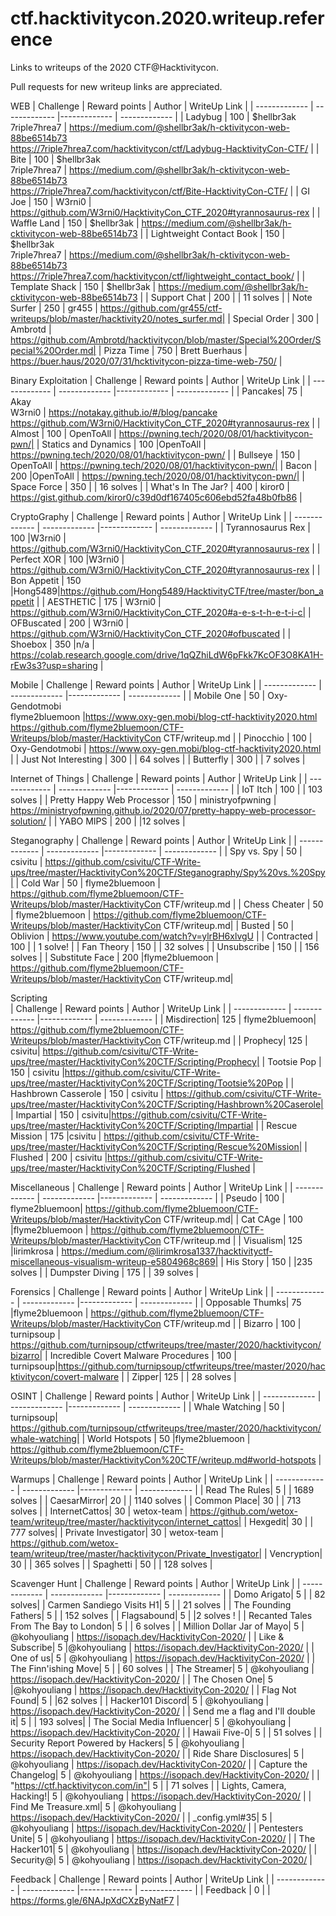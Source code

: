 # ctf.hacktivitycon.2020.writeup.reference
Links to writeups of the 2020 CTF@Hacktivitycon.

Pull requests for new writeup links are appreciated. 

WEB
| Challenge  | Reward points | Author | WriteUp Link |
| ------------- | ------------- |------------- | ------------- |
| Ladybug	|  100 |	$hellbr3ak<br>7riple7hrea7	| https://medium.com/@shellbr3ak/h-cktivitycon-web-88be6514b73<br>https://7riple7hrea7.com/hacktivitycon/ctf/Ladybug-HacktivityCon-CTF/ | 
| Bite		|  100 |	$hellbr3ak<br>7riple7hrea7	| https://medium.com/@shellbr3ak/h-cktivitycon-web-88be6514b73<br>https://7riple7hrea7.com/hacktivitycon/ctf/Bite-HacktivityCon-CTF/ | 
| GI Joe		|  150 | W3rni0 | https://github.com/W3rni0/HacktivityCon_CTF_2020#tyrannosaurus-rex |
| Waffle Land	|  150 | 	$hellbr3ak	| https://medium.com/@shellbr3ak/h-cktivitycon-web-88be6514b73 | 
| Lightweight Contact Book	|   150 |	$hellbr3ak<br>7riple7hrea7	| https://medium.com/@shellbr3ak/h-cktivitycon-web-88be6514b73<br> https://7riple7hrea7.com/hacktivitycon/ctf/lightweight_contact_book/ |
| Template Shack	|  150 | 	$hellbr3ak	| https://medium.com/@shellbr3ak/h-cktivitycon-web-88be6514b73 |
| Support Chat	|  200 | | 11 solves |
| Note Surfer	|  250 | gr455 | https://github.com/gr455/ctf-writeups/blob/master/hacktivity20/notes_surfer.md|
| Special Order	|  300 | Ambrotd | https://github.com/Ambrotd/hacktivitycon/blob/master/Special%20Order/Special%20Order.md|
| Pizza Time	|  750 |	Brett Buerhaus	| https://buer.haus/2020/07/31/hcktivitycon-pizza-time-web-750/ | 

Binary Exploitation
| Challenge  | Reward points | Author | WriteUp Link |
| ------------- | ------------- |------------- | ------------- |
| Pancakes|  75  |	Akay<br>W3rni0	| https://notakay.github.io/#/blog/pancake<br>https://github.com/W3rni0/HacktivityCon_CTF_2020#tyrannosaurus-rex |
| Almost		|  100 | OpenToAll | https://pwning.tech/2020/08/01/hacktivitycon-pwn/|
| Statics and Dynamics	|  100 |OpenToAll | https://pwning.tech/2020/08/01/hacktivitycon-pwn/ |
| Bullseye 	|  150 | OpenToAll | https://pwning.tech/2020/08/01/hacktivitycon-pwn/|
| Bacon		|  200 |OpenToAll | https://pwning.tech/2020/08/01/hacktivitycon-pwn/|
| Space Force |  350 | | 16 solves |
| What's In The Jar?	| 400 | kiror0 | https://gist.github.com/kiror0/c39d0df167405c606ebd52fa48b0fb86 |

CryptoGraphy
| Challenge  | Reward points | Author | WriteUp Link |
| ------------- | ------------- |------------- | ------------- |
| Tyrannosaurus Rex	|  100 |W3rni0  | https://github.com/W3rni0/HacktivityCon_CTF_2020#tyrannosaurus-rex |
| Perfect XOR	|  100 |W3rni0 | https://github.com/W3rni0/HacktivityCon_CTF_2020#tyrannosaurus-rex |
| Bon Appetit	|  150 |Hong5489|https://github.com/Hong5489/HacktivityCTF/tree/master/bon_appetit |
| AESTHETIC	|  175  | W3rni0 | https://github.com/W3rni0/HacktivityCon_CTF_2020#a-e-s-t-h-e-t-i-c|
| OFBuscated	|  200 | W3rni0 | https://github.com/W3rni0/HacktivityCon_CTF_2020#ofbuscated |
| Shoebox	|  350 |n/a | https://colab.research.google.com/drive/1qQZhiLdW6pFkk7KcOF3O8KA1H-rEw3s3?usp=sharing |

Mobile
| Challenge  | Reward points | Author | WriteUp Link |
| ------------- | ------------- |------------- | ------------- |
| Mobile One	|  50 | Oxy-Gendotmobi<br>flyme2bluemoon |https://www.oxy-gen.mobi/blog-ctf-hacktivity2020.html<br>https://github.com/flyme2bluemoon/CTF-Writeups/blob/master/HacktivityCon CTF/writeup.md |
| Pinocchio	|  100 | Oxy-Gendotmobi | https://www.oxy-gen.mobi/blog-ctf-hacktivity2020.html |
| Just Not Interesting	|  300 | | 64 solves |
| Butterfly	|  300 | | 7 solves |

Internet of Things
| Challenge  | Reward points | Author | WriteUp Link |
| ------------- | ------------- |------------- | ------------- |
| IoT Itch	|  100 | | 103 solves |
| Pretty Happy Web Processor	|  150 | ministryofpwning | https://ministryofpwning.github.io/2020/07/pretty-happy-web-processor-solution/ |
| YABO MIPS	|  200 | |12 solves |

Steganography 
| Challenge  | Reward points | Author | WriteUp Link |
| ------------- | ------------- |------------- | ------------- |
| Spy vs. Spy	|  50 | csivitu | https://github.com/csivitu/CTF-Write-ups/tree/master/HacktivityCon%20CTF/Steganography/Spy%20vs.%20Spy|
| Cold War	|  50 | flyme2bluemoon | https://github.com/flyme2bluemoon/CTF-Writeups/blob/master/HacktivityCon CTF/writeup.md |
| Chess Cheater	|  50 | flyme2bluemoon | https://github.com/flyme2bluemoon/CTF-Writeups/blob/master/HacktivityCon CTF/writeup.md|
| Busted |  50 | Oblivion | https://www.youtube.com/watch?v=ylrBH6xlvgU |
| Contracted	|  100 | | 1 solve! |
| Fan Theory	|  150 |  | 32 solves |
| Unsubscribe	|  150 |  | 156 solves |
| Substitute Face	|  200 |flyme2bluemoon | https://github.com/flyme2bluemoon/CTF-Writeups/blob/master/HacktivityCon CTF/writeup.md|

Scripting	 
| Challenge  | Reward points | Author | WriteUp Link |
| ------------- | ------------- |------------- | ------------- |
| Misdirection|  125  | flyme2bluemoon| https://github.com/flyme2bluemoon/CTF-Writeups/blob/master/HacktivityCon CTF/writeup.md |
| Prophecy|  125  | csivitu| https://github.com/csivitu/CTF-Write-ups/tree/master/HacktivityCon%20CTF/Scripting/Prophecy|
| Tootsie Pop	|  150 | csivitu |https://github.com/csivitu/CTF-Write-ups/tree/master/HacktivityCon%20CTF/Scripting/Tootsie%20Pop |
| Hashbrown Casserole	|  150 | csivitu | https://github.com/csivitu/CTF-Write-ups/tree/master/HacktivityCon%20CTF/Scripting/Hashbrown%20Caserole|
| Impartial |  150 | csivitu|https://github.com/csivitu/CTF-Write-ups/tree/master/HacktivityCon%20CTF/Scripting/Impartial |
| Rescue Mission	|  175  |csivitu | https://github.com/csivitu/CTF-Write-ups/tree/master/HacktivityCon%20CTF/Scripting/Rescue%20Mission|
| Flushed	|  200 | csivitu |https://github.com/csivitu/CTF-Write-ups/tree/master/HacktivityCon%20CTF/Scripting/Flushed |

Miscellaneous
| Challenge  | Reward points | Author | WriteUp Link |
| ------------- | ------------- |------------- | ------------- |
| Pseudo	|  100 | flyme2bluemoon| https://github.com/flyme2bluemoon/CTF-Writeups/blob/master/HacktivityCon CTF/writeup.md|
| Cat CAge	|  100 |flyme2bluemoon | https://github.com/flyme2bluemoon/CTF-Writeups/blob/master/HacktivityCon CTF/writeup.md |
| Visualism|  125  |lirimkrosa | https://medium.com/@lirimkrosa1337/hacktivityctf-miscellaneous-visualism-writeup-e5804968c869|
| His Story	|  150 |  |235 solves  |
| Dumpster Diving	|  175  | | 39 solves |

Forensics
| Challenge  | Reward points | Author | WriteUp Link |
| ------------- | ------------- |------------- | ------------- |
| Opposable Thumks|  75  |flyme2bluemoon | https://github.com/flyme2bluemoon/CTF-Writeups/blob/master/HacktivityCon CTF/writeup.md |
| Bizarro	|  100 | turnipsoup | https://github.com/turnipsoup/ctfwriteups/tree/master/2020/hacktivitycon/bizarro|
| Incredible Covert Malware Procedures	|  100 | turnipsoup|https://github.com/turnipsoup/ctfwriteups/tree/master/2020/hacktivitycon/covert-malware |
| Zipper|  125  | | 28 solves |

OSINT
| Challenge  | Reward points | Author | WriteUp Link |
| ------------- | ------------- |------------- | ------------- |
| Whale Watching	|  50 | turnipsoup| https://github.com/turnipsoup/ctfwriteups/tree/master/2020/hacktivitycon/whale-watching|
| World Hotspots	|  50 |flyme2bluemoon | https://github.com/flyme2bluemoon/CTF-Writeups/blob/master/HacktivityCon%20CTF/writeup.md#world-hotspots |

Warmups
| Challenge  | Reward points | Author | WriteUp Link |
| ------------- | ------------- |------------- | ------------- |
| Read The Rules|  5  | | 1689 solves |
| CaesarMirror|  20  | | 1140 solves |
| Common Place|  30  | | 713 solves |
| InternetCattos|  30  | wetox-team | https://github.com/wetox-team/writeup/tree/master/hacktivitycon/internet_cattos|
| Hexgedit|  30  | | 777 solves|
| Private Investigator|  30  | wetox-team | https://github.com/wetox-team/writeup/tree/master/hacktivitycon/Private_Investigator|
| Vencryption|  30  | | 365 solves |
| Spaghetti	|  50 | | 128 solves |

Scavenger Hunt
| Challenge  | Reward points | Author | WriteUp Link |
| ------------- | ------------- |------------- | ------------- |
| Domo Arigato|  5  | | 82 solves|
| Carmen Sandiego Visits H1|  5  | | 21 solves |
| The Founding Fathers|  5  | | 152 solves |
| Flagsabound|  5  | |2 solves ! |
| Recanted Tales From The Bay to London|  5  | | 6 solves |
| Million Dollar Jar of Mayo|  5  | @kohyouliang | https://isopach.dev/HacktivityCon-2020/ |
| Like &amp; Subscribe|  5  |@kohyouliang | https://isopach.dev/HacktivityCon-2020/ |
| One of us|  5  | @kohyouliang | https://isopach.dev/HacktivityCon-2020/ |
| The Finn'ishing Move|  5  | | 60 solves |
| The Streamer|  5  | @kohyouliang | https://isopach.dev/HacktivityCon-2020/ |
| The Chosen One|  5  |@kohyouliang | https://isopach.dev/HacktivityCon-2020/ |
| Flag Not Found|  5  | |62 solves  |
| Hacker101 Discord|  5  | @kohyouliang | https://isopach.dev/HacktivityCon-2020/ |
| Send me a flag and I'll double it|  5  | | 193 solves|
| The Social Media Influencer|  5  | @kohyouliang | https://isopach.dev/HacktivityCon-2020/ |
| Hawaii Five-0|  5  | | 51 solves |
| Security Report Powered by Hackers|  5  | @kohyouliang | https://isopach.dev/HacktivityCon-2020/ |
| Ride Share Disclosures|  5  | @kohyouliang | https://isopach.dev/HacktivityCon-2020/ |
| Capture the Changelog|  5  | @kohyouliang | https://isopach.dev/HacktivityCon-2020/ |
| "https://ctf.hacktivitycon.com/in"|  5  |	 | 71 solves |
| Lights, Camera, Hacking!|  5  | @kohyouliang | https://isopach.dev/HacktivityCon-2020/ |
| Find Me Treasure.xml|  5  | @kohyouliang | https://isopach.dev/HacktivityCon-2020/ |
| _config.yml#35|  5  | @kohyouliang | https://isopach.dev/HacktivityCon-2020/ |
| Pentesters Unite|  5  | @kohyouliang | https://isopach.dev/HacktivityCon-2020/ |
| The Hacker101|  5  | @kohyouliang | https://isopach.dev/HacktivityCon-2020/ |
| Security@|  5  | @kohyouliang | https://isopach.dev/HacktivityCon-2020/ |

Feedback
| Challenge  | Reward points | Author | WriteUp Link |
| ------------- | ------------- |------------- | ------------- |
| Feedback	| 0 | | https://forms.gle/6NAJpXdCXzByNatF7 |
